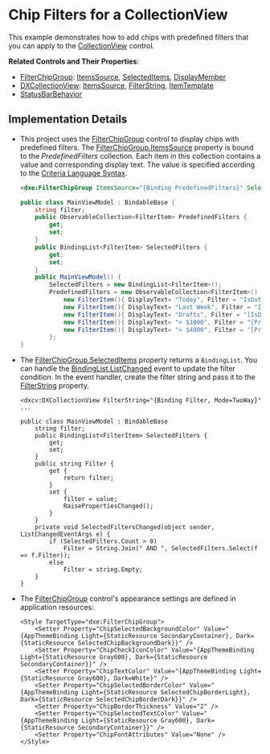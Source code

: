 # Chip Filters for a CollectionView

This example demonstrates how to add chips with predefined filters that you can apply to the [CollectionView](https://docs.devexpress.com/MAUI/403324) control.

**Related Controls and Their Properties**: 
* [FilterChipGroup](https://docs.devexpress.com/MAUI/DevExpress.Maui.Editors.FilterChipGroup): [ItemsSource](https://docs.devexpress.com/MAUI/DevExpress.Maui.Editors.ChipGroup.ItemsSource), [SelectedItems](https://docs.devexpress.com/MAUI/DevExpress.Maui.Editors.FilterChipGroup.SelectedItems), [DisplayMember](https://docs.devexpress.com/MAUI/DevExpress.Maui.Editors.ChipGroup.DisplayMember)
* [DXCollectionView](https://docs.devexpress.com/MAUI/403324): [ItemsSource](https://docs.devexpress.com/MAUI/DevExpress.Maui.CollectionView.DXCollectionView.ItemsSource), [FilterString](https://docs.devexpress.com/MAUI/DevExpress.Maui.CollectionView.DXCollectionView.FilterString), [ItemTemplate](https://docs.devexpress.com/MAUI/DevExpress.Maui.CollectionView.DXCollectionView.ItemTemplate)
* [StatusBarBehavior](https://learn.microsoft.com/en-us/dotnet/communitytoolkit/maui/behaviors/statusbar-behavior)

## Implementation Details

* This project uses the [FilterChipGroup](https://docs.devexpress.com/MAUI/DevExpress.Maui.Editors.FilterChipGroup) control to display chips with predefined filters. The [FilterChipGroup.ItemsSource](https://docs.devexpress.com/MAUI/DevExpress.Maui.Editors.ChipGroup.ItemsSource) property is bound to the *PredefinedFilters* collection. Each item in this collection contains a value and corresponding display text. The value is specified according to the [Criteria Language Syntax](https://docs.devexpress.com/CoreLibraries/4928/devexpress-data-library/criteria-language-syntax).

    ```xml
    <dxe:FilterChipGroup ItemsSource="{Binding PredefinedFilters}" SelectedItems="{Binding SelectedFilters, Mode=TwoWay}"
    ```

    ```csharp
    public class MainViewModel : BindableBase {
        string filter;
        public ObservableCollection<FilterItem> PredefinedFilters {
            get;
            set;
        }
        public BindingList<FilterItem> SelectedFilters {
            get;
            set;
        }
        public MainViewModel() {
            SelectedFilters = new BindingList<FilterItem>();
            PredefinedFilters = new ObservableCollection<FilterItem>() {
                new FilterItem(){ DisplayText= "Today", Filter = "IsOutlookIntervalToday([CreatedDate])" },
                new FilterItem(){ DisplayText= "Last Week", Filter = "IsThisWeek([CreatedDate])" },
                new FilterItem(){ DisplayText= "Drafts", Filter = "[IsDraft] == True" },
                new FilterItem(){ DisplayText= "< $1000", Filter = "[Price] < 1000" },
                new FilterItem(){ DisplayText= "> $4000", Filter = "[Price] > 4000" },
            };
    }
    ```

* The [FilterChipGroup.SelectedItems](https://docs.devexpress.com/MAUI/DevExpress.Maui.Editors.FilterChipGroup.SelectedItems) property returns a `BindingList`. You can handle the [BindingList.ListChanged](https://learn.microsoft.com/en-us/dotnet/api/system.componentmodel.bindinglist-1.listchanged) event to update the filter condition. In the event handler, create the filter string and pass it to the [FilterString](https://docs.devexpress.com/MAUI/DevExpress.Maui.CollectionView.DXCollectionView.FilterString) property.

    ```xaml
    <dxcv:DXCollectionView FilterString="{Binding Filter, Mode=TwoWay}" ... 
    ```

    ```
    public class MainViewModel : BindableBase 
        string filter;
        public BindingList<FilterItem> SelectedFilters {
            get;
            set;
        }
        public string Filter {
            get {
                return filter;
            }
            set {
                filter = value;
                RaisePropertiesChanged();
            }
        }
        private void SelectedFiltersChanged(object sender, ListChangedEventArgs e) {
            if (SelectedFilters.Count > 0)
                Filter = String.Join(" AND ", SelectedFilters.Select(f => f.Filter));
            else
                Filter = string.Empty;
        }
    }
    ```

* The [FilterChipGroup](https://docs.devexpress.com/MAUI/DevExpress.Maui.Editors.FilterChipGroup) control's appearance settings are defined in application resources:

    ```
    <Style TargetType="dxe:FilterChipGroup">
        <Setter Property="ChipSelectedBackgroundColor" Value="{AppThemeBinding Light={StaticResource SecondaryContainer}, Dark={StaticResource SelectedChipBackgroundDark}}" />
        <Setter Property="ChipCheckIconColor" Value="{AppThemeBinding Light={StaticResource Gray600}, Dark={StaticResource SecondaryContainer}}" />
        <Setter Property="ChipTextColor" Value="{AppThemeBinding Light={StaticResource Gray600}, Dark=White}" />
        <Setter Property="ChipSelectedBorderColor" Value="{AppThemeBinding Light={StaticResource SelectedChipBorderLight}, Dark={StaticResource SelectedChipBorderDark}}" />
        <Setter Property="ChipBorderThickness" Value="2" />
        <Setter Property="ChipSelectedTextColor" Value="{AppThemeBinding Light={StaticResource Gray600}, Dark={StaticResource SecondaryContainer}}" />
        <Setter Property="ChipFontAttributes" Value="None" />
    </Style>
    ```
